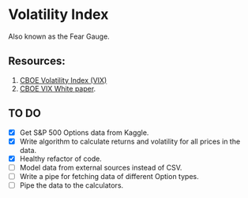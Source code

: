 # Volatility Index

Also known as the Fear Gauge.

## Resources:
1. [CBOE Volatility Index (VIX)](https://markets.cboe.com/tradable_products/vix/)
2. [CBOE VIX White paper](https://www.math.wustl.edu/~victor/classes/ma456/vixwhite.pdf).

## TO DO
- [x] Get S&P 500 Options data from Kaggle.
- [x] Write algorithm to calculate returns and volatility for all prices in the data.
- [x] Healthy refactor of code.
- [ ] Model data from external sources instead of CSV.
- [ ] Write a pipe for fetching data of different Option types.
- [ ] Pipe the data to the calculators.